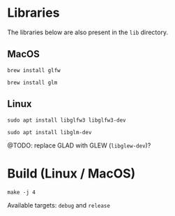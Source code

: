 # Libraries
The libraries below are also present in the `lib` directory.

## MacOS

`brew install glfw`

`brew install glm`

## Linux

`sudo apt install libglfw3 libglfw3-dev`

`sudo apt install libglm-dev`

@TODO: replace GLAD with GLEW (`libglew-dev`)? 

# Build (Linux / MacOS)

`make -j 4` 

Available targets: `debug` and `release`
